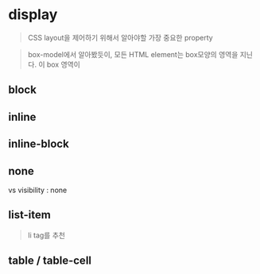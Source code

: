 # display

> CSS layout을 제어하기 위해서 알아야할 가장 중요한 property

> box-model에서 알아봤듯이, 모든 HTML element는 box모양의 영역을 지닌다. 이 box 영역이

## block

## inline

## inline-block

## none

vs visibility : none

## list-item

> li tag를 추천

## table / table-cell
